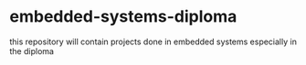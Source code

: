 # embedded-systems-diploma
this repository will contain projects done in embedded systems especially in the diploma 
